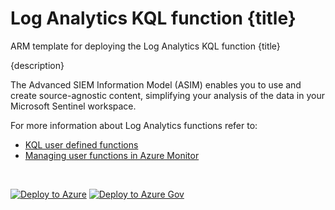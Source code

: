 # Log Analytics KQL function {title}

ARM template for deploying the Log Analytics KQL function {title}

{description}

The Advanced SIEM Information Model (ASIM) enables you to use and create source-agnostic content, simplifying your analysis of the data in your Microsoft Sentinel workspace.

For more information about Log Analytics functions refer to:

- [KQL user defined functions](https://docs.microsoft.com/azure/data-explorer/kusto/query/functions/user-defined-functions)
- [Managing user functions in Azure Monitor](https://docs.microsoft.com/azure/azure-monitor/logs/functions)

<br/>

[![Deploy to Azure](https://aka.ms/deploytoazurebutton)](https://portal.azure.com/#create/Microsoft.Template/{uri}%2F{filename}%2F{filename}.json) [![Deploy to Azure Gov](https://aka.ms/deploytoazuregovbutton)](https://portal.azure.us/#create/Microsoft.Template/uri/{uri}%2F{filename}%2F{filename}.json)
